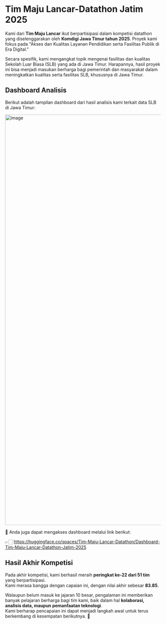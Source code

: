 # Tim Maju Lancar-Datathon Jatim 2025

Kami dari **Tim Maju Lancar** ikut berpartisipasi dalam kompetisi datathon yang diselenggarakan oleh **Komdigi Jawa Timur tahun 2025**. Proyek kami fokus pada "Akses dan Kualitas Layanan Pendidikan serta Fasilitas Publik di Era Digital."

Secara spesifik, kami mengangkat topik mengenai fasilitas dan kualitas Sekolah Luar Biasa (SLB) yang ada di Jawa Timur. Harapannya, hasil proyek ini bisa menjadi masukan berharga bagi pemerintah dan masyarakat dalam meningkatkan kualitas serta fasilitas SLB, khususnya di Jawa Timur.

## Dashboard Analisis

Berikut adalah tampilan dashboard dari hasil analisis kami terkait data SLB di Jawa Timur:

<a href="https://huggingface.co/spaces/Tim-Maju-Lancar-Datathon/Dashboard-Tim-Maju-Lancar-Datathon-Jatim-2025">
  <img width="2475" height="1323" alt="image" src="https://github.com/user-attachments/assets/fc34e619-2ddf-41c4-b1c1-e31032e2a5c3" />
</a>

🔗 Anda juga dapat mengakses dashboard melalui link berikut:   

👉🏻 https://huggingface.co/spaces/Tim-Maju-Lancar-Datathon/Dashboard-Tim-Maju-Lancar-Datathon-Jatim-2025


## Hasil Akhir Kompetisi

<template>
  <p>Placeholder rangking akhir</p>
</template>

Pada akhir kompetisi, kami berhasil meraih **peringkat ke-22 dari 51 tim** yang berpartisipasi.  
Kami merasa bangga dengan capaian ini, dengan nilai akhir sebesar **83.85**.  

Walaupun belum masuk ke jajaran 10 besar, pengalaman ini memberikan banyak pelajaran berharga bagi tim kami, baik dalam hal **kolaborasi, analisis data, maupun pemanfaatan teknologi**.  
Kami berharap pencapaian ini dapat menjadi langkah awal untuk terus berkembang di kesempatan berikutnya. 🚀